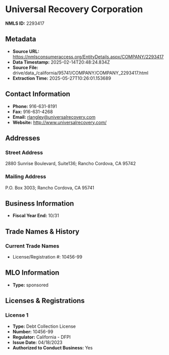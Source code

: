 # Universal Recovery Corporation

**NMLS ID:** 2293417

## Metadata
- **Source URL:** https://nmlsconsumeraccess.org/EntityDetails.aspx/COMPANY/2293417
- **Data Timestamp:** 2025-02-14T20:48:24.834Z
- **Source File:** drive/data_/california/95741/COMPANY/COMPANY_2293417.html
- **Extraction Time:** 2025-05-27T10:26:01.153689

## Contact Information
- **Phone:** 916-631-8191
- **Fax:** 916-631-4268
- **Email:** rlangley@universalrecovery.com
- **Website:** http://www.universalrecovery.com/

## Addresses
### Street Address
2880 Sunrise Boulevard, Suite136; Rancho Cordova, CA 95742

### Mailing Address
P.O. Box 3003; Rancho Cordova, CA 95741

## Business Information
- **Fiscal Year End:** 10/31

## Trade Names & History
### Current Trade Names
- License/Registration #: 10456-99

## MLO Information
- **Type:** sponsored

## Licenses & Registrations

### License 1
- **Type:** Debt Collection License
- **Number:** 10456-99
- **Regulator:** California - DFPI
- **Issue Date:** 04/18/2023
- **Authorized to Conduct Business:** Yes
